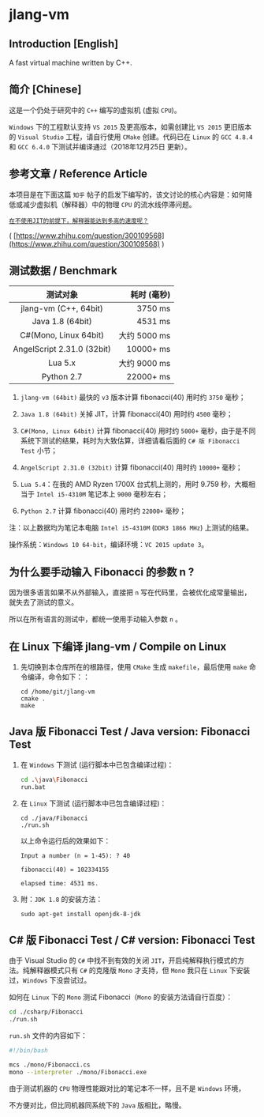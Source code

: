 # jlang-vm

## Introduction [English]

A fast virtual machine written by C++.

## 简介 [Chinese]

这是一个仍处于研究中的 `C++` 编写的虚拟机 (虚拟 `CPU`)。

`Windows` 下的工程默认支持 `VS 2015` 及更高版本，如需创建比 `VS 2015` 更旧版本的 `Visual Studio` 工程，请自行使用 `CMake` 创建。代码已在 `Linux` 的 `GCC 4.8.4` 和 `GCC 6.4.0` 下测试并编译通过（2018年12月25日 更新）。

## 参考文章 / Reference Article

本项目是在下面这篇 `知乎` 帖子的启发下编写的，该文讨论的核心内容是：如何降低或减少虚拟机（解释器）中的物理 `CPU` 的流水线停滞问题。

 [`在不使用JIT的前提下，解释器能达到多高的速度呢？`](https://www.zhihu.com/question/300109568)
 
 ( [https://www.zhihu.com/question/300109568](https://www.zhihu.com/question/300109568) )

## 测试数据 / Benchmark

|测试对象|耗时 (毫秒)|
|:--:|---:|
|jlang-vm (C++, 64bit)|3750 ms|
|Java 1.8 (64bit)|4531 ms|
|C#(Mono, Linux 64bit)|大约 5000 ms|
|AngelScript 2.31.0 (32bit)|10000+ ms|
|Lua 5.x|大约 9000 ms|
|Python 2.7|22000+ ms|

1. `jlang-vm (64bit)` 最快的 `v3` 版本计算 fibonacci(40) 用时约 `3750` 毫秒；

2. `Java 1.8 (64bit)` 关掉 JIT，计算 fibonacci(40) 用时约 `4500` 毫秒；

3. `C#(Mono, Linux 64bit)` 计算 fibonacci(40) 用时约 `5000+` 毫秒，由于是不同系统下测试的结果，耗时为大致估算，详细请看后面的 `C# 版 Fibonacci Test` 小节；

4. `AngelScript 2.31.0 (32bit)` 计算 fibonacci(40) 用时约 `10000+` 毫秒；

5. `Lua 5.4`：在我的 AMD Ryzen 1700X 台式机上测的，用时 9.759 秒，大概相当于 `Intel i5-4310M` 笔记本上 `9000` 毫秒左右；

6. `Python 2.7` 计算 fibonacci(40) 用时约 `22000+` 毫秒；

注：以上数据均为笔记本电脑 `Intel i5-4310M` (`DDR3 1866 MHz`) 上测试的结果。

操作系统：`Windows 10 64-bit`，编译环境：`VC 2015 update 3`。

## 为什么要手动输入 Fibonacci 的参数 n ?

因为很多语言如果不从外部输入，直接把 `n` 写在代码里，会被优化成常量输出，就失去了测试的意义。

所以在所有语言的测试中，都统一使用手动输入参数 `n` 。

## 在 Linux 下编译 jlang-vm / Compile on Linux

1. 先切换到本仓库所在的根路径，使用 `CMake` 生成 `makefile`，最后使用 `make` 命令编译，命令如下：：

    ```shell
    cd /home/git/jlang-vm
    cmake .
    make
    ```

## Java 版 Fibonacci Test / Java version: Fibonacci Test

1. 在 `Windows` 下测试 (运行脚本中已包含编译过程)：

    ```bash
    cd .\java\Fibonacci
    run.bat
    ```

2. 在 `Linux` 下测试 (运行脚本中已包含编译过程)：

    ```shell
    cd ./java/Fibonacci
    ./run.sh
    ```

    以上命令运行后的效果如下：

    ```shell
    Input a number (n = 1-45): ? 40

    fibonacci(40) = 102334155

    elapsed time: 4531 ms.
    ```

3. 附：`JDK 1.8` 的安装方法：

    ```shell
    sudo apt-get install openjdk-8-jdk
    ```

## C# 版 Fibonacci Test / C# version: Fibonacci Test

由于 Visual Studio 的 `C#` 中找不到有效的关闭 `JIT`，开启纯解释执行模式的方法。纯解释器模式只有 `C#` 的克隆版 `Mono` 才支持，但 `Mono` 我只在 `Linux` 下安装过，`Windows` 下没尝试过。

如何在 `Linux` 下的 `Mono` 测试 Fibonacci（`Mono` 的安装方法请自行百度）：

```bash
cd ./csharp/Fibonacci
./run.sh
```

`run.sh` 文件的内容如下：

```bash
#!/bin/bash

mcs ./mono/Fibonacci.cs
mono --interpreter ./mono/Fibonacci.exe
```

由于测试机器的 `CPU` 物理性能跟对比的笔记本不一样，且不是 `Windows` 环境，

不方便对比，但比同机器同系统下的 `Java` 版相比，略慢。
